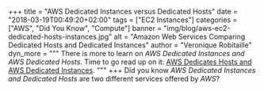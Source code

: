 +++
title = "AWS Dedicated Instances versus Dedicated Hosts"
date = "2018-03-19T00:49:20+02:00"
tags = ["EC2 Instances"]
categories = ["AWS", "Did You Know", "Compute"]
banner = "img/blog/aws-ec2-dedicated-hosts-instances.jpg"
alt = "Amazon Web Services Comparing Dedicated Hosts and Dedicated Instances"
author = "Veronique Robitaille"
dyn_more = """
There is more to learn on <i>AWS Dedicated Instances and AWS Dedicated Hosts</i>.  Time to go read up on it: <a href="https://aws.amazon.com/ec2/dedicated-hosts/" target="_blank">AWS Dedicates Hosts and AWS Dedicated Instances</a>.
"""
+++
Did you know <i>AWS Dedicated Instances and Dedicated Hosts</i> are two different services offered by <i>AWS</i>? 
